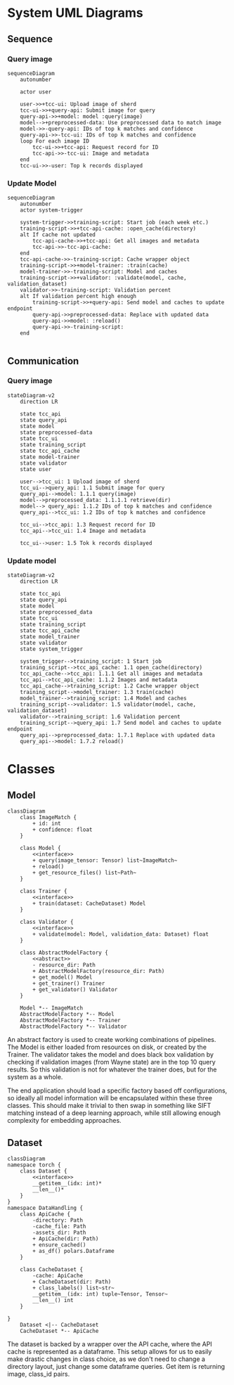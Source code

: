 # System UML Diagrams

## Sequence

### Query image
```mermaid
sequenceDiagram
    autonumber
    
    actor user
    
    user->>+tcc-ui: Upload image of sherd
    tcc-ui->>+query-api: Submit image for query
    query-api->>+model: model :query(image)
    model-->+preprocessed-data: Use preprocessed data to match image
    model->>-query-api: IDs of top k matches and confidence
    query-api->>-tcc-ui: IDs of top k matches and confidence
    loop For each image ID 
        tcc-ui->>+tcc-api: Request record for ID
        tcc-api->>-tcc-ui: Image and metadata
    end
    tcc-ui->>-user: Top k records displayed
```

### Update Model
```mermaid
sequenceDiagram
    autonumber
    actor system-trigger
    
    system-trigger->>training-script: Start job (each week etc.)
    training-script->>+tcc-api-cache: :open_cache(directory)
    alt If cache not updated 
        tcc-api-cache->>+tcc-api: Get all images and metadata
        tcc-api->>-tcc-api-cache: 
    end
    tcc-api-cache->>-training-script: Cache wrapper object
    training-script->>+model-trainer: :train(cache)
    model-trainer->>-training-script: Model and caches
    training-script->>+validator: :validate(model, cache, validation_dataset)
    validator->>-training-script: Validation percent
    alt If validation percent high enough 
        training-script->>+query-api: Send model and caches to update endpoint
        query-api->>preprocessed-data: Replace with updated data
        query-api->>model: :reload()
        query-api->>-training-script: 
    end
    
```

## Communication

### Query image
````mermaid
stateDiagram-v2
    direction LR
    
    state tcc_api
    state query_api
    state model
    state preprocessed-data
    state tcc_ui
    state training_script 
    state tcc_api_cache
    state model-trainer
    state validator
    state user
    
    user-->tcc_ui: 1 Upload image of sherd
    tcc_ui-->query_api: 1.1 Submit image for query
    query_api-->model: 1.1.1 query(image)
    model-->preprocessed_data: 1.1.1.1 retrieve(dir)
    model--> query_api: 1.1.2 IDs of top k matches and confidence
    query_api-->tcc_ui: 1.2 IDs of top k matches and confidence
    
    tcc_ui-->tcc_api: 1.3 Request record for ID
    tcc_api-->tcc_ui: 1.4 Image and metadata
    
    tcc_ui-->user: 1.5 Tok k records displayed
````

### Update model
````mermaid
stateDiagram-v2
    direction LR
    
    state tcc_api
    state query_api
    state model
    state preprocessed_data
    state tcc_ui
    state training_script 
    state tcc_api_cache
    state model_trainer
    state validator
    state system_trigger
    
    system_trigger-->training_script: 1 Start job
    training_script-->tcc_api_cache: 1.1 open_cache(directory)
    tcc_api_cache-->tcc_api: 1.1.1 Get all images and metadata
    tcc_api-->tcc_api_cache: 1.1.2 Images and metadata
    tcc_api_cache-->training_script: 1.2 Cache wrapper object
    training_script-->model_trainer: 1.3 train(cache)
    model_trainer-->training_script: 1.4 Model and caches
    training_script-->validator: 1.5 validator(model, cache, validation_dataset)
    validator-->training_script: 1.6 Validation percent
    training_script-->query_api: 1.7 Send model and caches to update endpoint
    query_api-->preprocessed_data: 1.7.1 Replace with updated data 
    query_api-->model: 1.7.2 reload()
````

# Classes

## Model

```mermaid
classDiagram
    class ImageMatch {
        + id: int
        + confidence: float
    }
    
    class Model {
        <<interface>>
        + query(image_tensor: Tensor) list~ImageMatch~
        + reload()
        + get_resource_files() list~Path~
    }
    
    class Trainer {
        <<interface>>
        + train(dataset: CacheDataset) Model
    }
    
    class Validator {
        <<interface>>
        + validate(model: Model, validation_data: Dataset) float
    }
    
    class AbstractModelFactory {
        <<abstract>>
        - resource_dir: Path
        + AbstractModelFactory(resource_dir: Path)
        + get_model() Model
        + get_trainer() Trainer
        + get_validator() Validator
    }
    
    Model *-- ImageMatch
    AbstractModelFactory *-- Model
    AbstractModelFactory *-- Trainer
    AbstractModelFactory *-- Validator
```
An abstract factory is used to create working combinations of pipelines. The Model is either loaded from resources on
disk, or created by the Trainer. The validator takes the model and does black box validation by checking if validation
images (from Wayne state) are in the top 10 query results. So this validation is not for whatever the trainer does, 
but for the system as a whole.

The end application should load a specific factory based off configurations, so ideally all model information will be
encapsulated within these three classes. This should make it trivial to then swap in something like SIFT matching 
instead of a deep learning approach, while still allowing enough complexity for embedding approaches.

## Dataset
```mermaid
classDiagram
namespace torch {
    class Dataset { 
        <<interface>>
        __getitem__(idx: int)*
        __len__()*
    }
}
namespace DataHandling {
    class ApiCache {
        -directory: Path
        -cache_file: Path
        -assets_dir: Path
        + ApiCache(dir: Path)
        + ensure_cached() 
        + as_df() polars.Dataframe
    }

    class CacheDataset {
        -cache: ApiCache
        + CacheDataset(dir: Path)
        + class_labels() list~str~
        __getitem__(idx: int) tuple~Tensor, Tensor~
        __len__() int
    }
    
}
    Dataset <|-- CacheDataset
    CacheDataset *-- ApiCache

```

The dataset is backed by a wrapper over the API cache, where the API cache is represented as a dataframe.
This setup allows for us to easily make drastic changes in class choice, as we don't need to change a directory layout,
just change some dataframe queries. Get item is returning image, class_id pairs.
